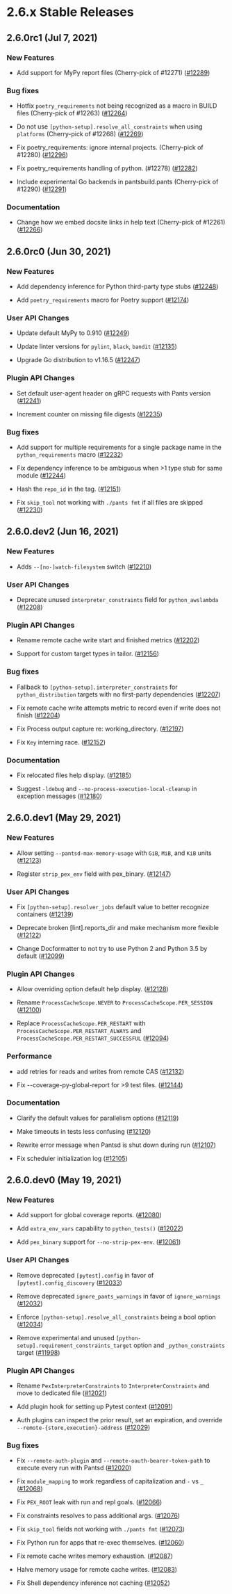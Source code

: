 # 2.6.x Stable Releases

## 2.6.0rc1 (Jul 7, 2021)

### New Features

* Add support for MyPy report files (Cherry-pick of #12271) ([#12289](https://github.com/pantsbuild/pants/pull/12289))

### Bug fixes

* Hotfix `poetry_requirements` not being recognized as a macro in BUILD files (Cherry-pick of #12263) ([#12264](https://github.com/pantsbuild/pants/pull/12264))

* Do not use `[python-setup].resolve_all_constraints` when using `platforms` (Cherry-pick of #12268) ([#12269](https://github.com/pantsbuild/pants/pull/12269))

* Fix poetry_requirements: ignore internal projects. (Cherry-pick of #12280) ([#12296](https://github.com/pantsbuild/pants/pull/12296))

* Fix poetry_requirements handling of python. (#12278) ([#12282](https://github.com/pantsbuild/pants/pull/12282))

* Include experimental Go backends in pantsbuild.pants (Cherry-pick of #12290) ([#12291](https://github.com/pantsbuild/pants/pull/12291))

### Documentation

* Change how we embed docsite links in help text (Cherry-pick of #12261) ([#12266](https://github.com/pantsbuild/pants/pull/12266))

## 2.6.0rc0 (Jun 30, 2021)

### New Features

* Add dependency inference for Python third-party type stubs ([#12248](https://github.com/pantsbuild/pants/pull/12248))

* Add `poetry_requirements` macro for Poetry support ([#12174](https://github.com/pantsbuild/pants/pull/12174))

### User API Changes

* Update default MyPy to 0.910 ([#12249](https://github.com/pantsbuild/pants/pull/12249))

* Update linter versions for `pylint`, `black`, `bandit` ([#12135](https://github.com/pantsbuild/pants/pull/12135))

* Upgrade Go distribution to v1.16.5 ([#12247](https://github.com/pantsbuild/pants/pull/12247))

### Plugin API Changes

* Set default user-agent header on gRPC requests with Pants version ([#12241](https://github.com/pantsbuild/pants/pull/12241))

* Increment counter on missing file digests ([#12235](https://github.com/pantsbuild/pants/pull/12235))

### Bug fixes

* Add support for multiple requirements for a single package name in the `python_requirements` macro ([#12232](https://github.com/pantsbuild/pants/pull/12232))

* Fix dependency inference to be ambiguous when >1 type stub for same module ([#12244](https://github.com/pantsbuild/pants/pull/12244))

* Hash the `repo_id` in the tag. ([#12151](https://github.com/pantsbuild/pants/pull/12151))

* Fix `skip_tool` not working with `./pants fmt` if all files are skipped ([#12230](https://github.com/pantsbuild/pants/pull/12230))

## 2.6.0.dev2 (Jun 16, 2021)

### New Features

* Adds `--[no-]watch-filesystem` switch ([#12210](https://github.com/pantsbuild/pants/pull/12210))

### User API Changes

* Deprecate unused `interpreter_constraints` field for `python_awslambda` ([#12208](https://github.com/pantsbuild/pants/pull/12208))

### Plugin API Changes

* Rename remote cache write start and finished metrics ([#12202](https://github.com/pantsbuild/pants/pull/12202))

* Support for custom target types in tailor. ([#12156](https://github.com/pantsbuild/pants/pull/12156))

### Bug fixes

* Fallback to `[python-setup].interpreter_constraints` for `python_distribution` targets with no first-party dependencies ([#12207](https://github.com/pantsbuild/pants/pull/12207))

* Fix remote cache write attempts metric to record even if write does not finish ([#12204](https://github.com/pantsbuild/pants/pull/12204))

* Fix Process output capture re: working_directory. ([#12197](https://github.com/pantsbuild/pants/pull/12197))

* Fix `Key` interning race. ([#12152](https://github.com/pantsbuild/pants/pull/12152))

### Documentation

* Fix relocated files help display. ([#12185](https://github.com/pantsbuild/pants/pull/12185))

* Suggest `-ldebug` and `--no-process-execution-local-cleanup` in exception messages ([#12180](https://github.com/pantsbuild/pants/pull/12180))

## 2.6.0.dev1 (May 29, 2021)

### New Features

* Allow setting `--pantsd-max-memory-usage` with `GiB`, `MiB`, and `KiB` units ([#12123](https://github.com/pantsbuild/pants/pull/12123))

* Register `strip_pex_env` field with pex_binary. ([#12147](https://github.com/pantsbuild/pants/pull/12147))

### User API Changes

* Fix `[python-setup].resolver_jobs` default value to better recognize containers ([#12139](https://github.com/pantsbuild/pants/pull/12139))

* Deprecate broken [lint].reports_dir and make mechanism more flexible ([#12122](https://github.com/pantsbuild/pants/pull/12122))

* Change Docformatter to not try to use Python 2 and Python 3.5 by default ([#12099](https://github.com/pantsbuild/pants/pull/12099))

### Plugin API Changes

* Allow overriding option default help display. ([#12128](https://github.com/pantsbuild/pants/pull/12128))

* Rename `ProcessCacheScope.NEVER` to `ProcessCacheScope.PER_SESSION` ([#12100](https://github.com/pantsbuild/pants/pull/12100))

* Replace `ProcessCacheScope.PER_RESTART` with `ProcessCacheScope.PER_RESTART_ALWAYS` and `ProcessCacheScope.PER_RESTART_SUCCESSFUL` ([#12094](https://github.com/pantsbuild/pants/pull/12094))

### Performance

* add retries for reads and writes from remote CAS ([#12132](https://github.com/pantsbuild/pants/pull/12132))

* Fix --coverage-py-global-report for >9 test files. ([#12144](https://github.com/pantsbuild/pants/pull/12144))

### Documentation

* Clarify the default values for parallelism options ([#12119](https://github.com/pantsbuild/pants/pull/12119))

* Make timeouts in tests less confusing ([#12120](https://github.com/pantsbuild/pants/pull/12120))

* Rewrite error message when Pantsd is shut down during run ([#12107](https://github.com/pantsbuild/pants/pull/12107))

* Fix scheduler initialization log ([#12105](https://github.com/pantsbuild/pants/pull/12105))

## 2.6.0.dev0 (May 19, 2021)

### New Features

* Add support for global coverage reports. ([#12080](https://github.com/pantsbuild/pants/pull/12080))

* Add `extra_env_vars` capability to `python_tests()` ([#12022](https://github.com/pantsbuild/pants/pull/12022))

* Add `pex_binary` support for `--no-strip-pex-env`. ([#12061](https://github.com/pantsbuild/pants/pull/12061))

### User API Changes

* Remove deprecated `[pytest].config` in favor of `[pytest].config_discovery` ([#12033](https://github.com/pantsbuild/pants/pull/12033))

* Remove deprecated `ignore_pants_warnings` in favor of `ignore_warnings` ([#12032](https://github.com/pantsbuild/pants/pull/12032))

* Enforce `[python-setup].resolve_all_constraints` being a bool option ([#12034](https://github.com/pantsbuild/pants/pull/12034))

* Remove experimental and unused `[python-setup].requirement_constraints_target` option and `_python_constraints` target ([#11998](https://github.com/pantsbuild/pants/pull/11998))

### Plugin API Changes

* Rename `PexInterpreterConstraints` to `InterpreterConstraints` and move to dedicated file ([#12021](https://github.com/pantsbuild/pants/pull/12021))

* Add plugin hook for setting up Pytest context ([#12091](https://github.com/pantsbuild/pants/pull/12091))

* Auth plugins can inspect the prior result, set an expiration, and override `--remote-{store,execution}-address` ([#12029](https://github.com/pantsbuild/pants/pull/12029))

### Bug fixes

* Fix `--remote-auth-plugin` and `--remote-oauth-bearer-token-path` to execute every run with Pantsd ([#12020](https://github.com/pantsbuild/pants/pull/12020))

* Fix `module_mapping` to work regardless of capitalization and `-` vs `_` ([#12068](https://github.com/pantsbuild/pants/pull/12068))

* Fix `PEX_ROOT` leak with run and repl goals. ([#12066](https://github.com/pantsbuild/pants/pull/12066))

* Fix constraints resolves to pass additional args. ([#12076](https://github.com/pantsbuild/pants/pull/12076))

* Fix `skip_tool` fields not working with `./pants fmt` ([#12073](https://github.com/pantsbuild/pants/pull/12073))

* Fix Python run for apps that re-exec themselves. ([#12060](https://github.com/pantsbuild/pants/pull/12060))

* Fix remote cache writes memory exhaustion. ([#12087](https://github.com/pantsbuild/pants/pull/12087))

* Halve memory usage for remote cache writes. ([#12083](https://github.com/pantsbuild/pants/pull/12083))

* Fix Shell dependency inference not caching ([#12052](https://github.com/pantsbuild/pants/pull/12052))
